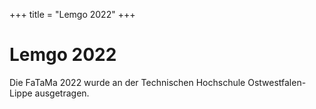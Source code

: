 +++
title = "Lemgo 2022"
+++

# Lemgo 2022

Die FaTaMa 2022 wurde an der Technischen Hochschule Ostwestfalen-Lippe
ausgetragen.
